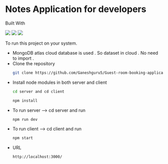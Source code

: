 # Notes Application for developers

Built With

<div style={{display:'flex'}}>
<img src="https://img.shields.io/badge/React-20232A?style=for-the-badge&logo=react&logoColor=61DAFB">
<img src="https://img.shields.io/badge/MongoDB-%234ea94b.svg?style=for-the-badge&logo=mongodb&logoColor=white">
<img src="https://img.shields.io/badge/node.js-6DA55F?style=for-the-badge&logo=node.js&logoColor=white">
</div>

To run this project on your system.
* MongoDB atlas cloud database is used . So dataset in cloud . No need to import .
* Clone the repository 
  ```sh
  git clone https://github.com/Ganeshguru5/Guest-room-booking-application.git](https://github.com/Ganeshguru5/Notes_App_dev.git
  ```
* Install node modules in both server and client
  ```sh
  cd server and cd client 
  ```
  ```sh
  npm install 
  ```
* To run server --> cd server and run
  ```sh
  npm run dev
  ```
* To run client --> cd client and run
  ```sh
  npm start
  ```
* URL
  ```sh
  http://localhost:3000/
  ```
